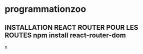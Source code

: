 # programmationzoo
INSTALLATION REACT ROUTER POUR LES ROUTES
npm install react-router-dom
-----------------------------------------------------------
n